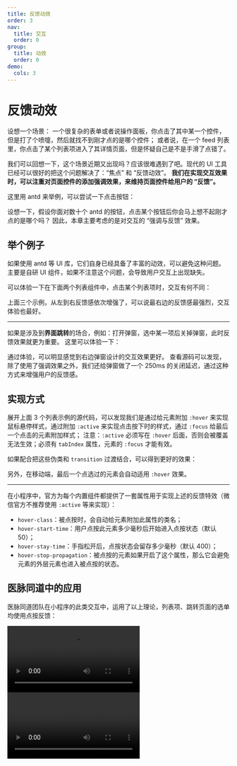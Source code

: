 ```yaml
---
title: 反馈动效
order: 3
nav:
  title: 交互
  order: 0
group:
  title: 动效
  order: 0
demo:
  cols: 3
---
```


# 反馈动效

设想一个场景：
一个很复杂的表单或者说操作面板，你点击了其中某一个控件，但是打了个喷嚏，然后就找不到刚才点的是哪个控件；
或者说，在一个 feed 列表里，你点击了某个列表项进入了其详情页面，但是怀疑自己是不是手滑了点错了。

我们可以回想一下，这个场景近期又出现吗？应该很难遇到了吧。现代的 UI 工具已经可以很好的把这个问题解决了：“焦点” 和 “反馈动效”。
**我们在实现交互效果时，可以注重对页面控件的添加强调效果，来维持页面控件给用户的 “反馈”。**

这里用 antd 来举例，可以尝试一下点击按钮：

<code src="@/interactive/animation-hover/try.tsx"></code>

设想一下，假设你面对数十个 antd 的按钮，点击某个按钮后你会马上想不起刚才点的是哪个吗？
因此，本章主要考虑的是对交互的 “强调与反馈” 效果。

## 举个例子

如果使用 antd 等 UI 库，它们自身已经具备了丰富的动效，可以避免这种问题。
主要是自研 UI 组件，如果不注意这个问题，会导致用户交互上出现缺失。

可以体验一下在下面两个列表组件中，点击某个列表项时，交互有何不同：

<code src="@/interactive/animation-hover/bad.tsx"></code>
<code src="@/interactive/animation-hover/middle.tsx"></code>
<code src="@/interactive/animation-hover/good.tsx"></code>

上面三个示例，从左到右反馈感依次增强了，可以说最右边的反馈感最强烈，交互体验也最好。

---

如果是涉及到**界面跳转**的场合，例如：打开弹窗，选中某一项后关掉弹窗，此时反馈效果就更为重要。
这里可以体验一下：

<code src="@/interactive/animation-hover/bad-modal.tsx"></code>
<code src="@/interactive/animation-hover/good-modal.tsx"></code>

通过体验，可以明显感觉到右边弹窗设计的交互效果更好。
查看源码可以发现，除了使用了强调效果之外，我们还给弹窗做了一个 250ms 的关闭延迟，通过这种方式来增强用户的反馈感。

## 实现方式

展开上面 3 个列表示例的源代码，可以发现我们是通过给元素附加 `:hover` 来实现鼠标悬停样式，通过附加 `:active` 来实现点击按下时的样式，通过 `:focus` 给最后一个点击的元素附加样式；
注意：`:active` 必须写在 `:hover` 后面，否则会被覆盖无法生效；必须有 `tabIndex` 属性，元素的 `:focus` 才能有效。

如果配合把这些伪类和 `transition` 过渡结合，可以得到更好的效果：

<code src="@/interactive/animation-hover/pratice.tsx"></code>

另外，在移动端，最后一个点选过的元素会自动适用 `:hover` 效果。

---

在小程序中，官方为每个内置组件都提供了一套属性用于实现上述的反馈特效（微信官方不推荐使用 `:active` 等来实现）：

- `hover-class`：被点按时，会自动给元素附加此属性的类名；
- `hover-start-time`：用户点按此元素多少毫秒后开始进入点按状态（默认 50）；
- `hover-stay-time`：手指松开后，点按状态会留存多少毫秒（默认 400）；
- `hover-stop-propagation`：被点按的元素如果开启了这个属性，那么它会避免元素的外层元素也进入被点按的状态。

## 医脉同道中的应用

医脉同道团队在小程序的此类交互中，运用了以上理论，列表项、跳转页面的选单均使用点按反馈：

<video src="https://paperplane-1253277322.cos.ap-shanghai.myqcloud.com/career-share/interactive/ymtd__interactive__animation-hover.mp4" controls></video> <video src="https://paperplane-1253277322.cos.ap-shanghai.myqcloud.com/career-share/interactive/ymtd__interactive__animation-hover-2.mp4" controls></video>
